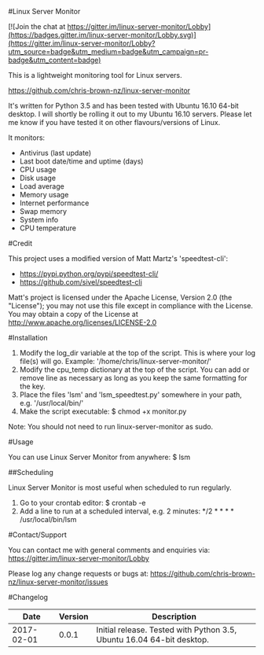 #Linux Server Monitor

[![Join the chat at https://gitter.im/linux-server-monitor/Lobby](https://badges.gitter.im/linux-server-monitor/Lobby.svg)](https://gitter.im/linux-server-monitor/Lobby?utm_source=badge&utm_medium=badge&utm_campaign=pr-badge&utm_content=badge)

This is a lightweight monitoring tool for Linux servers.

https://github.com/chris-brown-nz/linux-server-monitor

It's written for Python 3.5 and has been tested with Ubuntu 16.10 64-bit desktop. I will shortly be rolling it out to my Ubuntu 16.10 servers. Please let me know if you have tested it on other flavours/versions of Linux.

It monitors:

- Antivirus (last update)
- Last boot date/time and uptime (days)
- CPU usage
- Disk usage
- Load average
- Memory usage
- Internet performance
- Swap memory
- System info
- CPU temperature

#Credit

This project uses a modified version of Matt Martz's 'speedtest-cli':
* https://pypi.python.org/pypi/speedtest-cli/
* https://github.com/sivel/speedtest-cli

Matt's project is licensed under the Apache License, Version 2.0 (the "License"); you may not use this file except in compliance with the License. You may obtain a copy of the License at http://www.apache.org/licenses/LICENSE-2.0

#Installation

1. Modify the log_dir variable at the top of the script. This is where your log file(s) will go. Example: '/home/chris/linux-server-monitor/'
2. Modify the cpu_temp dictionary at the top of the script. You can add or remove line as necessary as long as you keep the same formatting for the key.
3. Place the files 'lsm' and 'lsm_speedtest.py' somewhere in your path, e.g. '/usr/local/bin/'
4. Make the script executable: $ chmod +x monitor.py

Note: You should not need to run linux-server-monitor as sudo.

#Usage

You can use Linux Server Monitor from anywhere: $ lsm

##Scheduling

Linux Server Monitor is most useful when scheduled to run regularly.
 
1. Go to your crontab editor: $ crontab -e
2. Add a line to run at a scheduled interval, e.g. 2 minutes: */2 * * * * /usr/local/bin/lsm
 

#Contact/Support

You can contact me with general comments and enquiries via: https://gitter.im/linux-server-monitor/Lobby

Please log any change requests or bugs at: https://github.com/chris-brown-nz/linux-server-monitor/issues

#Changelog

Date | Version | Description
---- | ------- | -----------
2017-02-01 | 0.0.1 | Initial release. Tested with Python 3.5, Ubuntu 16.04 64-bit desktop.







